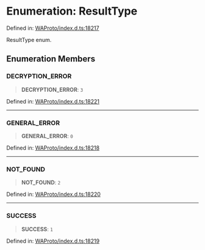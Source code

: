 # Enumeration: ResultType

Defined in: [WAProto/index.d.ts:18217](https://github.com/Fokusdotid/bail/blob/3bcafd64e13ba51a595ace0ee7bd2c9c52ab1814/WAProto/index.d.ts#L18217)

ResultType enum.

## Enumeration Members

### DECRYPTION\_ERROR

> **DECRYPTION\_ERROR**: `3`

Defined in: [WAProto/index.d.ts:18221](https://github.com/Fokusdotid/bail/blob/3bcafd64e13ba51a595ace0ee7bd2c9c52ab1814/WAProto/index.d.ts#L18221)

***

### GENERAL\_ERROR

> **GENERAL\_ERROR**: `0`

Defined in: [WAProto/index.d.ts:18218](https://github.com/Fokusdotid/bail/blob/3bcafd64e13ba51a595ace0ee7bd2c9c52ab1814/WAProto/index.d.ts#L18218)

***

### NOT\_FOUND

> **NOT\_FOUND**: `2`

Defined in: [WAProto/index.d.ts:18220](https://github.com/Fokusdotid/bail/blob/3bcafd64e13ba51a595ace0ee7bd2c9c52ab1814/WAProto/index.d.ts#L18220)

***

### SUCCESS

> **SUCCESS**: `1`

Defined in: [WAProto/index.d.ts:18219](https://github.com/Fokusdotid/bail/blob/3bcafd64e13ba51a595ace0ee7bd2c9c52ab1814/WAProto/index.d.ts#L18219)
